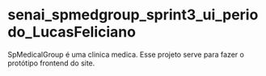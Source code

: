 # senai_spmedgroup_sprint3_ui_periodo_LucasFeliciano
SpMedicalGroup é uma clinica medica. Esse projeto serve para fazer o protótipo frontend do site.
